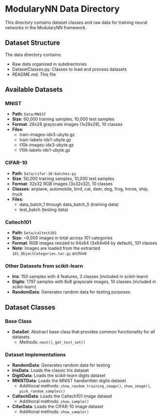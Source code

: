 # ModularyNN Data Directory

This directory contains dataset classes and raw data for training neural networks in the ModularyNN framework.

## Dataset Structure

The data directory contains:

- Raw data organized in subdirectories
- DatasetClasses.py: Classes to load and process datasets
- README.md: This file

## Available Datasets

### MNIST

- **Path**: `Data/MNIST`
- **Size**: 60,000 training samples, 10,000 test samples
- **Format**: 28x28 grayscale images (1x28x28), 10 classes
- **Files**: 
  - train-images-idx3-ubyte.gz
  - train-labels-idx1-ubyte.gz
  - t10k-images-idx3-ubyte.gz
  - t10k-labels-idx1-ubyte.gz

### CIFAR-10

- **Path**: `Data/cifar-10-batches-py`
- **Size**: 50,000 training samples, 10,000 test samples
- **Format**: 32x32 RGB images (3x32x32), 10 classes
- **Classes**: airplane, automobile, bird, cat, deer, dog, frog, horse, ship, truck
- **Files**:
  - data_batch_1 through data_batch_5 (training data)
  - test_batch (testing data)

### Caltech101

- **Path**: `Data/caltech101`
- **Size**: ~9,000 images in total across 101 categories
- **Format**: RGB images resized to 64x64 (3x64x64 by default), 101 classes
- **Note**: Images are loaded from the extracted `101_ObjectCategories.tar.gz` archive

### Other Datasets from scikit-learn

- **Iris**: 150 samples with 4 features, 3 classes (included in scikit-learn)
- **Digits**: 1797 samples with 8x8 grayscale images, 10 classes (included in scikit-learn)
- **RandomData**: Generates random data for testing purposes

## Dataset Classes

### Base Class

- **DataSet**: Abstract base class that provides common functionality for all datasets.
  - Methods: `next()`, `get_test_set()`

### Dataset Implementations

- **RandomData**: Generates random data for testing
- **IrisData**: Loads the classic Iris dataset
- **DigitData**: Loads the scikit-learn digits dataset
- **MNISTData**: Loads the MNIST handwritten digits dataset
  - Additional methods: `show_random_training_image()`, `show_image()`, `pick_random_samples()`
- **CaltechData**: Loads the Caltech101 image dataset
  - Additional methods: `show_sample()`
- **CifarData**: Loads the CIFAR-10 image dataset
  - Additional methods: `show_sample()`
